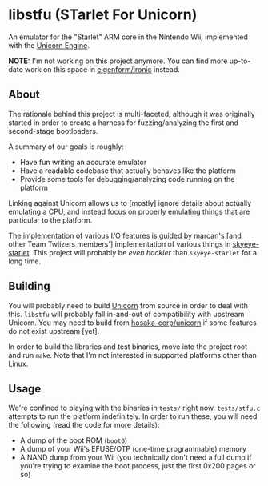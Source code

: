# libstfu (STarlet For Unicorn)
An emulator for the "Starlet" ARM core in the Nintendo Wii, implemented with
the [Unicorn Engine](https://github.com/unicorn-engine/unicorn).

**NOTE:** I'm not working on this project anymore. You can find more up-to-date
work on this space in [eigenform/ironic](https://github.com/eigenform/ironic) instead.

## About
The rationale behind this project is multi-faceted, although it was originally
started in order to create a harness for fuzzing/analyzing the first and
second-stage bootloaders.

A summary of our goals is roughly:

- Have fun writing an accurate emulator
- Have a readable codebase that actually behaves like the platform
- Provide some tools for debugging/analyzing code running on the platform

Linking against Unicorn allows us to [mostly] ignore details about actually
emulating a CPU, and instead focus on properly emulating things that are
particular to the platform. 

The implementation of various I/O features is guided by marcan's 
[and other Team Twiizers members'] implementation of various things in 
[skyeye-starlet](https://github.com/marcan/skyeye-starlet). This project will 
probably be _even hackier_ than `skyeye-starlet` for a long time.


## Building
You will probably need to build [Unicorn](https://github.com/unicorn-engine/unicorn)
from source in order to deal with this. `libstfu` will probably fall in-and-out of 
compatibility with upstream Unicorn. You may need to build from 
[hosaka-corp/unicorn](https://github.com/hosaka-corp/unicorn) if some features do not 
exist upstream [yet].

In order to build the libraries and test binaries, move into the project root and 
run `make`. Note that I'm not interested in supported platforms other than Linux.

## Usage
We're confined to playing with the binaries in `tests/` right now.
`tests/stfu.c` attempts to run the platform indefinitely. In order to run these,
you will need the following (read the code for more details):

- A dump of the boot ROM (`boot0`)
- A dump of your Wii's EFUSE/OTP (one-time programmable) memory
- A NAND dump from your Wii (you technically don't need a full dump if you're
  trying to examine the boot process, just the first 0x200 pages or so)

